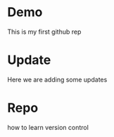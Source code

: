 # Demo

This is my first github rep

# Update 

 Here we are adding some updates

 # Repo

 how to learn version control